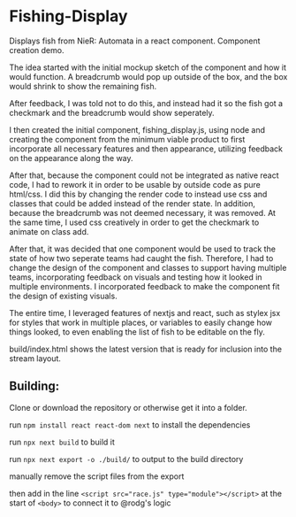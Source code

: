 # Fishing-Display
Displays fish from NieR: Automata in a react component. Component creation demo.

The idea started with the initial mockup sketch of the component and how it would function.
A breadcrumb would pop up outside of the box, and the box would shrink to show the remaining fish.

After feedback, I was told not to do this, and instead had it so the fish got a checkmark and the breadcrumb would show seperately.

I then created the initial component, fishing_display.js, using node and creating the component from the minimum viable product to first incorporate all necessary features and then appearance, utilizing feedback on the appearance along the way.

After that, because the component could not be integrated as native react code, I had to rework it in order to be usable by outside code as pure html/css. I did this by changing the render code to instead use css and classes that could be added instead of the render state. In addition, because the breadcrumb was not deemed necessary, it was removed. At the same time, I used css creatively in order to get the checkmark to animate on class add.

After that, it was decided that one component would be used to track the state of how two seperate teams had caught the fish. Therefore, I had to change the design of the component and classes to support having multiple teams, incorporating feedback on visuals and testing how it looked in multiple environments. I incorporated feedback to make the component fit the design of existing visuals.

The entire time, I leveraged features of nextjs and react, such as stylex jsx for styles that work in multiple places, or variables to easily change how things looked, to even enabling the list of fish to be editable on the fly.

build/index.html shows the latest version that is ready for inclusion into the stream layout.



## Building:

Clone or download the repository or otherwise get it into a folder.

run `npm install react react-dom next` to install the dependencies

run `npx next build` to build it

run `npx next export -o ./build/` to output to the build directory

manually remove the script files from the export

then add in the line `<script src="race.js" type="module"></script>` at the start of `<body>` to connect it to @rodg's logic
